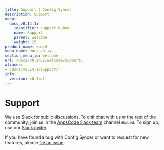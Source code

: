 ```yaml
---
title: Support | Config Syncer
description: Support
menu:
  docs_v0.14.1:
    identifier: support-kubed
    name: Support
    parent: welcome
    weight: 25
product_name: kubed
menu_name: docs_v0.14.1
section_menu_id: welcome
url: /docs/v0.14.1/welcome/support/
aliases:
- /docs/v0.14.1/support/
info:
  version: v0.14.1
---
```


# Support

We use Slack for public discussions. To chit chat with us or the rest of the community, join us in the [AppsCode Slack team](https://appscode.slack.com/messages/C6HSHCKBL/details/) channel `#kubed`. To sign up, use our [Slack inviter](https://slack.appscode.com/).

If you have found a bug with Config Syncer or want to request for new features, please [file an issue](https://github.com/kubeops/config-syncer/issues/new).
